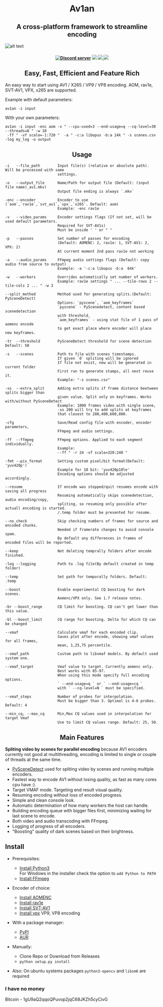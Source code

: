 <h1 align="center">
    <br>
    Av1an
    </br>
</h1>

<h2 align="center">A cross-platform framework to streamline encoding</h2>

![alt text](https://cdn.discordapp.com/attachments/702307493623103518/733639763919110184/prew3.png)

<h4 align="center">
<a href="https://discord.gg/bhkYVtF"><img src="https://discordapp.com/api/guilds/696849974230515794/embed.png" alt="Discord server" /></a>
<img src="https://github.com/master-of-zen/Av1an/workflows/tests/badge.svg">
<a href="https://codeclimate.com/github/master-of-zen/Av1an/maintainability"><img src="https://api.codeclimate.com/v1/badges/41ea7ad221dcdad3fe8d/maintainability" />
<img= src="https://app.codacy.com/manual/Grenight/Av1an?utm_source=github.com&utm_medium=referral&utm_content=master-of-zen/Av1an&utm_campaign=Badge_Grade_Dashboard"></a>
<a href="https://www.codacy.com/manual/Grenight/Av1an?utm_source=github.com&amp;utm_medium=referral&amp;utm_content=master-of-zen/Av1an&amp;utm_campaign=Badge_Grade"><img src="https://api.codacy.com/project/badge/Grade/4632dbb2f6f34ad199142c01a3eb2aaf"/></a>
</h4>
<h2 align="center">Easy, Fast, Efficient and Feature Rich</h2>

An easy way to start using AV1 / X265 / VP9 / VP8 encoding. AOM, rav1e, SVT-AV1, VPX, x265 are supported.

Example with default parameters:

    av1an -i input

With your own parameters:

    av1an -i input -enc aom -v " --cpu-used=3 --end-usage=q --cq-level=30 --threads=8 " -w 10
     -ff " -vf scale=-1:720 "  -a " -c:a libopus -b:a 24k " -s scenes.csv -log my_log -o output

<h2 align="center">Usage</h2>

    -i   --file_path        Input file(s) (relative or absolute path). Will be processed with same
                            settings.

    -o   --output_file      Name/Path for output file (Default: (input file name)_av1.mkv)
                            Output file ending is always `.mkv`

    -enc --encoder          Encoder to use (`aom`,`rav1e`,`svt_av1`,`vpx`,`x265`. Default: aom)
                            Example: -enc rav1e

    -v   --video_params     Encoder settings flags (If not set, will be used default parameters.
                            Required for SVT-AV1s)
                            Must be inside ' ' or " "

    -p   --passes           Set number of passes for encoding
                            (Default: AOMENC: 2, rav1e: 1, SVT-AV1: 2, VPX: 2)
                            At current moment 2nd pass rav1e not working

    -a   --audio_params     FFmpeg audio settings flags (Default: copy audio from source to output)
                            Example: -a '-c:a libopus -b:a  64k'

    -w   --workers          Overrides automatically set number of workers.
                            Example: rav1e settings " ... --tile-rows 2 --tile-cols 2 ... " -w 3

    --split_method          Method used for generating splits.(Default: PySceneDetect)
                            Options: `pyscene`, `aom_keyframes`
                            `pyscene` - PyScenedetect, content based scenedetection
                            with threshold.
                            `aom_keyframes` - using stat file of 1 pass of aomenc encode
                            to get exact place where encoder will place new keyframes.

    -tr  --threshold        PySceneDetect threshold for scene detection Default: 50

    -s   --scenes           Path to file with scenes timestamps.
                            If given `0` spliting will be ignored
                            If file not exist, new will be generated in current folder
                            First run to generate stamps, all next reuse it.
                            Example: "-s scenes.csv"

    -xs  --extra_split      Adding extra splits if frame distance beetween splits bigger than
                            given value. Split only on keyframes. Works with/without PySceneDetect
                            Example: 1000 frames video with single scene,
                            -xs 200 will try to add splits at keyframes
                            that closest to 200,400,600,800.

    -cfg                    Save/Read config file with encoder, encoder parameters,
                            FFmpeg and audio settings.

    -ff  --ffmpeg           FFmpeg options. Applied to each segment individually.
                            Example:
                            --ff " -r 24 -vf scale=320:240 "

    -fmt --pix_format       Setting custom pixel/bit format(Default: 'yuv420p')
                            Example for 10 bit: 'yuv420p10le'
                            Encoding options should be adjusted accordingly.

    --resume                If encode was stopped/quit resumes encode with saving all progress
                            Resuming automatically skips scenedetection, audio encoding/copy,
                            spliting, so resuming only possible after actuall encoding is started.
                            /.temp folder must be presented for resume.

    --no_check              Skip checking numbers of frames for source and encoded chunks.
                            Needed if framerate changes to avoid console spam.
                            By default any differences in frames of encoded files will be reported.

    --keep                  Not deleting temprally folders after encode finished.

    -log --logging          Path to .log file(By default created in temp folder)

    --temp                  Set path for temporally folders. Default: .temp

    --boost                 Enable experimental CQ boosting for dark scenes. 
                            Aomenc/VPX only. See 1.7 release notes.

    -br --boost_range       CQ limit for boosting. CQ can't get lower than this value.

    -bl --boost_limit       CQ range for boosting. Delta for which CQ can be changed

    --vmaf                  Calculate vmaf for each encoded clip.
                            Saves plot after encode, showing vmaf values for all frames,
                            mean, 1,25,75 percentile.

    --vmaf_path             Custom path to libvmaf models. By default used system one.

    --vmaf_target           Vmaf value to target. Currently aomenc only.
                            Best works with 85-97.
                            When using this mode specify full encoding options.
                            ` --end-usage=q ` or ` --end-usage=cq `
                            with ` --cq-level=N ` must be specified.

    --vmaf_steps            Number of probes for interpolation.
                            Must be bigger than 3. Optimal is 4-6 probes. Default: 4

    --min_cq, --max_cq      Min,Max CQ values used in interpolation for target Vmaf
                            Use to limit CQ values range. Default: 25, 50.

<h2 align="center">Main Features</h2>

**Spliting video by scenes for parallel encoding** because AV1 encoders currently not good at multithreading, encoding is limited to single or couple of threads at the same time.

*  [PySceneDetect](https://pyscenedetect.readthedocs.io/en/latest/) used for spliting video by scenes and running multiple encoders.
*  Fastest way to encode AV1 without losing quality, as fast as many cores cpu have :).
*  Target VMAF mode. Targeting end result visual quality.
*  Resuming encoding without loss of encoded progress.
*  Simple and clean console look.
*  Automatic determination of how many workers the host can handle.
*  Building encoding queue with bigger files first, minimizing waiting for last scene to encode.
*  Both video and audio transcoding with FFmpeg.
*  Logging of progress of all encoders.
*  "Boosting" quality of dark scenes based on their brightness.

## Install

* Prerequisites:
  *  [Install Python3](https://www.python.org/downloads/) <br>
For Windows in the installer check the option to `add Python to PATH`
  *  [Install FFmpeg](https://ffmpeg.org/download.html)
* Encoder of choice:
  *  [Install AOMENC](https://aomedia.googlesource.com/aom/)
  *  [Install rav1e](https://github.com/xiph/rav1e)
  *  [Install SVT-AV1](https://github.com/OpenVisualCloud/SVT-AV1)
  *  [Install vpx](https://chromium.googlesource.com/webm/libvpx/) VP9, VP8 encoding

* With a package manager:
  *  [PyPI](https://pypi.org/project/Av1an/)
  *  [AUR](https://aur.archlinux.org/packages/python-av1an/)

* Manually:

  *  Clone Repo or Download from Releases
  *  `python setup.py install`
* Also:
    On ubuntu systems packages `python3-opencv` and `libsm6` are required

### I have no money

Bitcoin - 1gU9aQ2qqoQPuvop2jqC68JKZh5cyCivG
